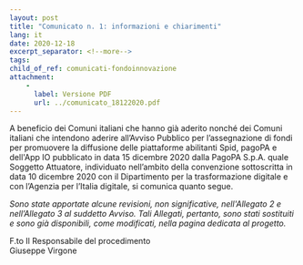 ```yaml
---
layout: post
title: "Comunicato n. 1: informazioni e chiarimenti"
lang: it
date: 2020-12-18
excerpt_separator: <!--more-->
tags:
child_of_ref: comunicati-fondoinnovazione
attachment:
    - 
      label: Versione PDF
      url: ../comunicato_18122020.pdf
---
```


A beneficio dei Comuni italiani che hanno già aderito nonché dei Comuni italiani che intendono aderire all’Avviso Pubblico per l’assegnazione di fondi per promuovere la diffusione delle piattaforme abilitanti Spid, pagoPA e dell'App IO pubblicato in data 15 dicembre 2020 dalla PagoPA S.p.A. quale Soggetto Attuatore, individuato nell’ambito della convenzione sottoscritta in data 10 dicembre 2020 con il Dipartimento per la trasformazione digitale e con l’Agenzia per l’Italia digitale, si comunica quanto segue.


_Sono state apportate alcune revisioni, non significative, nell'Allegato 2 e nell’Allegato 3 al suddetto Avviso. Tali Allegati, pertanto, sono stati sostituiti e sono già disponibili, come modificati, nella pagina dedicata al progetto._

F.to Il Responsabile del procedimento<br>
Giuseppe Virgone